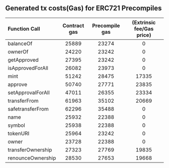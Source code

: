 ## Generated tx costs(Gas) for ERC721 Precompiles

| Function Call     | Contract gas | Precompile gas | (Extrinsic fee/Gas price) |
|:------------------|:------------:|:--------------:|:-------------------------:|
| balanceOf         |    25889     |     23274      |             0             |
| ownerOf           |    24220     |     23242      |             0             |
| getApproved       |    27395     |     23242      |             0             |
| isApprovedForAll  |    26082     |     23973      |             0             |
| mint              |    51242     |     28475      |           17335           |
| approve           |    50740     |     27771      |           23835           |
| setApprovalForAll |    47011     |     26355      |           23334           |
| transferFrom      |    61963     |     35102      |           20669           |
| safetransferFrom  |    62296     |     35488      |             0             |
| name              |    25932     |     22388      |             0             |
| symbol            |    25938     |     22388      |             0             |
| tokenURI          |    25964     |     23242      |             0             |
| owner             |    23728     |     22388      |             0             |
| transferOwnership |    27323     |     27769      |           19835           |
| renounceOwnership |    28530     |     27653      |           19668           |
